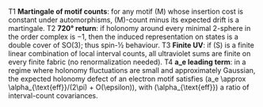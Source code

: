 T1 **Martingale of motif counts**: for any motif (M) whose insertion cost is constant under automorphisms, (M)-count minus its expected drift is a martingale.
T2 **720° return**: if holonomy around every minimal 2-sphere in the order complex is −1, then the induced representation on states is a double cover of SO(3); thus spin-½ behaviour.
T3 **Finite UV**: if (S) is a finite linear combination of local interval counts, all ultraviolet sums are finite on every finite fabric (no renormalization needed).
T4 **a_e leading term**: in a regime where holonomy fluctuations are small and approximately Gaussian, the expected holonomy defect of an electron motif satisfies
(a_e \approx \alpha_{\text{eff}}/(2\pi) + O(\epsilon)),
with (\alpha_{\text{eff}}) a ratio of interval-count covariances.